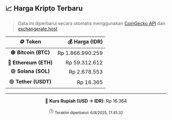 

<!-- HARGA_KRIPTO -->
## 📈 Harga Kripto Terbaru

> Data ini diperbarui secara otomatis menggunakan [CoinGecko API](https://www.coingecko.com/) dan [exchangerate.host](https://exchangerate.host/)

<div align="center">

| 🪙 Token | 💰 Harga (IDR) |
|:------:|---------------:|
| 🟠 **Bitcoin (BTC)**   | Rp 1.866.990.259 |
| 🔵 **Ethereum (ETH)**  | Rp 59.312.612 |
| 🟣 **Solana (SOL)**    | Rp 2.678.553 |
| 🟢 **Tether (USDT)**   | Rp 16.365 |

---

💱 **Kurs Rupiah (USD → IDR)**: Rp 16.364

🕒 <sub>Terakhir diperbarui: 6/8/2025, 17.45.32</sub>

</div>
<!-- /HARGA_KRIPTO -->